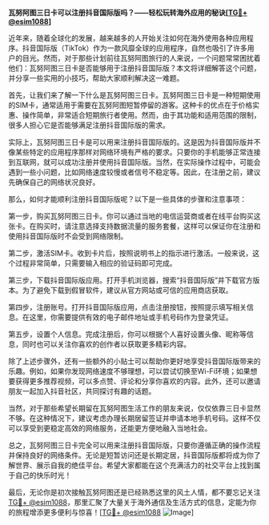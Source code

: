 **瓦努阿图三日卡可以注册抖音国际版吗？——轻松玩转海外应用的秘诀[[TG💪+ @esim1088](https://t.me/s/esim1088)]**

近年来，随着全球化的发展，越来越多的人开始关注如何在海外使用各种应用程序。抖音国际版（TikTok）作为一款风靡全球的应用程序，自然也吸引了许多用户的目光。然而，对于那些计划前往瓦努阿图旅行的人来说，一个问题常常困扰着他们：瓦努阿图三日卡是否能够用于注册抖音国际版？本文将详细解答这个问题，并分享一些实用的小技巧，帮助大家顺利解决这一难题。

首先，让我们来了解一下什么是瓦努阿图三日卡。瓦努阿图三日卡是一种短期使用的SIM卡，通常适用于需要在瓦努阿图短暂停留的游客。这种卡的优点在于价格实惠、操作简单，非常适合短期旅行者使用。然而，由于其功能和适用范围的限制，很多人担心它是否能够满足注册抖音国际版的需求。

实际上，瓦努阿图三日卡是可以用来注册抖音国际版的。这是因为抖音国际版并不像某些特定的应用程序那样对网络环境有严格的要求。只要你的手机能够正常连接到互联网，就可以成功注册并使用抖音国际版。当然，在实际操作过程中，可能会遇到一些小问题，比如网络速度较慢或者信号不稳定等。因此，在注册之前，建议先确保自己的网络状况良好。

那么，如何才能顺利注册抖音国际版呢？以下是一些具体的步骤和注意事项：

第一步，购买瓦努阿图三日卡。你可以通过当地的电信运营商或者在线平台购买这张卡。在购买时，请注意选择支持数据流量的服务套餐，这样可以保证你在注册和使用抖音国际版时不会受到网络限制。

第二步，激活SIM卡。收到卡片后，按照说明书上的指示进行激活。一般来说，这个过程非常简单，只需要输入相应的验证码即可完成。

第三步，下载抖音国际版应用。打开手机浏览器，搜索“抖音国际版”并下载官方版本。为了避免下载到假冒软件，建议从官方网站或可信的应用商店获取。

第四步，注册账号。打开抖音国际版应用，点击注册按钮，按照提示填写相关信息。在这里，你需要提供有效的电子邮件地址或手机号码作为登录凭证。

第五步，设置个人信息。完成注册后，你可以根据个人喜好设置头像、昵称等信息，同时也可以关注你喜欢的创作者以获取更多精彩内容。

除了上述步骤外，还有一些额外的小贴士可以帮助你更好地享受抖音国际版带来的乐趣。例如，如果你发现网络速度不够理想，可以尝试切换至Wi-Fi环境；如果想要获得更多推荐视频，可以多点赞、评论和分享你喜欢的内容。此外，还可以邀请朋友一起加入抖音社区，共同探讨有趣的话题。

当然，对于那些希望长期留在瓦努阿图生活工作的朋友来说，仅仅依靠三日卡显然不够。在这种情况下，建议考虑办理长期居留签证并申请本地手机号码。这样不仅可以享受到更稳定高效的网络服务，还能更方便地融入当地社会。

总之，瓦努阿图三日卡完全可以用来注册抖音国际版，只要你遵循正确的操作流程并保持良好的网络条件。无论是短暂访问还是长期定居，抖音国际版都将成为你了解世界、展示自我的绝佳平台。希望大家都能在这个充满活力的社交平台上找到属于自己的快乐时光！

最后，无论你是初次接触瓦努阿图还是已经熟悉这里的风土人情，都不要忘记关注[TG💪+ @esim1088](https://t.me/s/esim1088)，那里汇聚了大量关于海外通信及生活方式的信息，定能为你的旅程增添更多便利与惊喜！[[TG💪+ @esim1088](https://t.me/s/esim1088) ![Image](https://i.postimg.cc/4NQfJmqS/Snipaste-2025-05-13-00-14-12.png)]